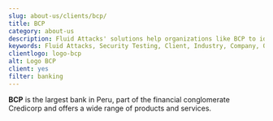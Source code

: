 ```yaml
---
slug: about-us/clients/bcp/
title: BCP
category: about-us
description: Fluid Attacks' solutions help organizations like BCP to identify security vulnerabilities in their systems and manage their attack surfaces.
keywords: Fluid Attacks, Security Testing, Client, Industry, Company, Organization, Pentesting, Ethical Hacking, BCP
clientlogo: logo-bcp
alt: Logo BCP
client: yes
filter: banking
---
```


**BCP** is the largest bank in Peru,
part of the financial conglomerate Credicorp
and offers a wide range of products and services.

